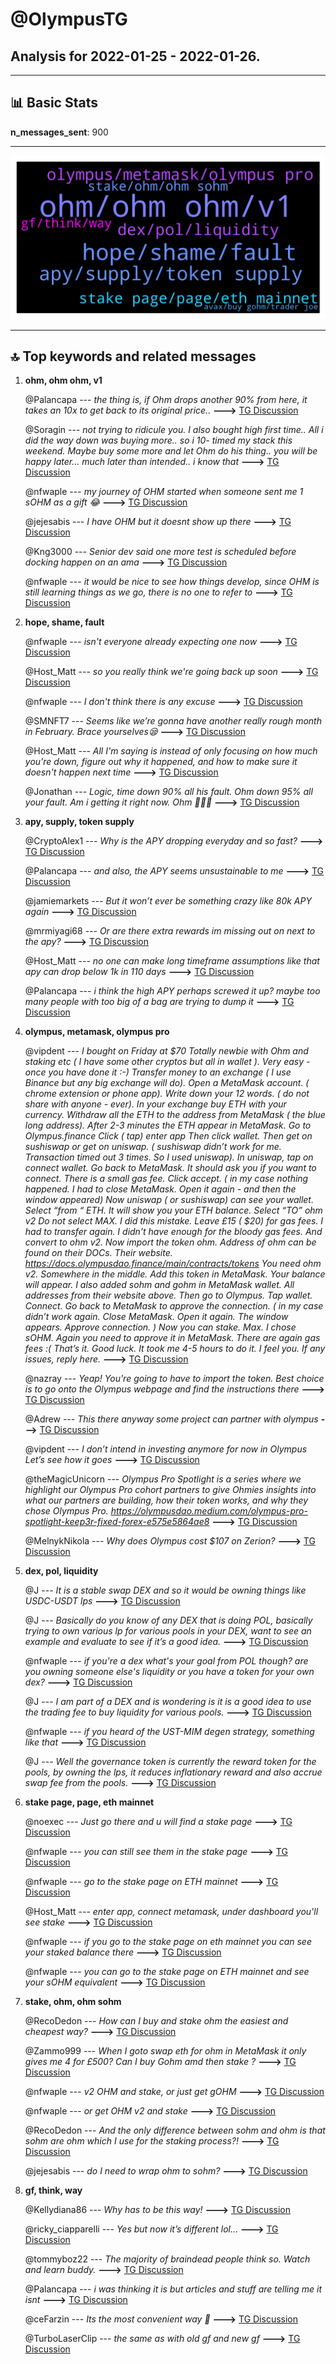 # **@OlympusTG**
 ## Analysis for **2022-01-25** - **2022-01-26**.

---

## 📊 **Basic Stats**

**n_messages_sent**: 900

---
![wordcloud](OlympusTG_1Days_wordcloud.png)

---


## 🔝 **Top keywords and related messages**

1. **ohm, ohm ohm, v1**

    @Palancapa --- *the thing is, if Ohm drops another 90% from here, it takes an 10x to get back to its original price..* **--->** [TG Discussion](https://t.me/OlympusTG/170223)

    @Soragin --- *not trying to ridicule you. I also bought high first time.. All i did the way down was buying more.. so i 10- timed my stack this weekend. Maybe buy some more and let Ohm do his thing.. you will be happy later... much later than intended.. i know that* **--->** [TG Discussion](https://t.me/OlympusTG/168638)

    @nfwaple --- *my journey of OHM started when someone sent me 1 sOHM as a gift 😂* **--->** [TG Discussion](https://t.me/OlympusTG/168971)

    @jejesabis --- *I have OHM but it doesnt show up there* **--->** [TG Discussion](https://t.me/OlympusTG/169599)

    @Kng3000 --- *Senior dev said one more test is scheduled before docking happen on an ama* **--->** [TG Discussion](https://t.me/OlympusTG/169159)

    @nfwaple --- *it would be nice to see how things develop, since OHM is still learning things as we go, there is no one to refer to* **--->** [TG Discussion](https://t.me/OlympusTG/169980)

2. **hope, shame, fault**

    @nfwaple --- *isn't everyone already expecting one now* **--->** [TG Discussion](https://t.me/OlympusTG/169434)

    @Host_Matt --- *so you really think we're going back up soon* **--->** [TG Discussion](https://t.me/OlympusTG/169457)

    @nfwaple --- *I don't think there is any excuse* **--->** [TG Discussion](https://t.me/OlympusTG/170038)

    @SMNFT7 --- *Seems like we’re gonna have another really rough month in February. Brace yourselves😪* **--->** [TG Discussion](https://t.me/OlympusTG/170372)

    @Host_Matt --- *All I'm saying is instead of only focusing on how much you're down, figure out why it happened, and how to make sure it doesn't happen next time* **--->** [TG Discussion](https://t.me/OlympusTG/168610)

    @Jonathan --- *Logic, time down 90% all his fault.  Ohm down 95% all your fault.  Am i getting it right now. Ohm 🚀🚀🚀* **--->** [TG Discussion](https://t.me/OlympusTG/170165)

3. **apy, supply, token supply**

    @CryptoAlex1 --- *Why is the APY dropping everyday and so fast?* **--->** [TG Discussion](https://t.me/OlympusTG/169221)

    @Palancapa --- *and also, the APY seems unsustainable to me* **--->** [TG Discussion](https://t.me/OlympusTG/169975)

    @jamiemarkets --- *But it won’t ever be something crazy like 80k APY again* **--->** [TG Discussion](https://t.me/OlympusTG/170483)

    @mrmiyagi68 --- *Or are there extra rewards im missing out on next to the apy?* **--->** [TG Discussion](https://t.me/OlympusTG/170113)

    @Host_Matt --- *no one can make long timeframe assumptions like that apy can drop below 1k in 110 days* **--->** [TG Discussion](https://t.me/OlympusTG/170521)

    @Palancapa --- *i think the high APY perhaps screwed it up? maybe too many people with too big of a bag are trying to dump it* **--->** [TG Discussion](https://t.me/OlympusTG/170261)

4. **olympus, metamask, olympus pro**

    @vipdent --- *I bought on Friday at $70  Totally newbie with Ohm and staking etc  ( I have some other cryptos but all in wallet ).   Very easy - once you have done it :-)  Transfer money to an exchange ( I use Binance but any big exchange will do).   Open a MetaMask account.  ( chrome extension or phone app).  Write down your 12 words.  ( do not share with anyone - ever).   In your exchange buy ETH with your currency.  Withdraw all the ETH to the address from MetaMask  ( the blue long address).   After 2-3 minutes the ETH appear in MetaMask.   Go to Olympus.finance  Click ( tap) enter app Then click wallet.  Then get on sushiswap or get on uniswap.  ( sushiswap didn’t work for me.  Transaction timed out 3 times.  So I used uniswap).   In uniswap, tap on connect wallet.   Go back to MetaMask.  It should ask you if you want to connect.  There is a small gas fee.  Click accept.  ( in my case nothing happened.  I had to close MetaMask.  Open it again - and then the window appeared)  Now uniswap ( or sushiswap) can see your wallet.  Select “from “ ETH.  It will show you your ETH balance.  Select “TO” ohm v2  Do not select MAX.  I did this mistake.  Leave £15 ( $20) for gas fees.  I had to transfer again.  I didn’t have enough for the bloody gas fees.   And convert to ohm v2.   Now import the token ohm.  Address of ohm can be found on their DOCs. Their website.   https://docs.olympusdao.finance/main/contracts/tokens  You need ohm v2.  Somewhere in the middle.   Add this token in MetaMask.  Your balance will appear.  I also added sohm and gohm in MetaMask wallet.  All addresses from their website above.   Then go to Olympus.  Tap wallet.  Connect.  Go back to MetaMask to approve the connection.  ( in my case didn’t work again. Close MetaMask. Open it again.  The window appears.  Approve connection. )  Now you can stake.  Max.  I chose sOHM.   Again you need to approve it in MetaMask.  There are again gas fees :(  That’s it.   Good luck.   It took me 4-5 hours to do it.  I feel you.   If any issues, reply here.* **--->** [TG Discussion](https://t.me/OlympusTG/168905)

    @nazray --- *Yeap! You're going to have to import the token. Best choice is to go onto the Olympus webpage and find the instructions there* **--->** [TG Discussion](https://t.me/OlympusTG/170649)

    @Adrew --- *This there anyway some project can partner with olympus* **--->** [TG Discussion](https://t.me/OlympusTG/169864)

    @vipdent --- *I don’t intend in investing anymore for now in Olympus   Let’s see how it goes* **--->** [TG Discussion](https://t.me/OlympusTG/168929)

    @theMagicUnicorn --- *Olympus Pro Spotlight is a series where we highlight our Olympus Pro cohort partners to give Ohmies insights into what our partners are building, how their token works, and why they chose Olympus Pro. https://olympusdao.medium.com/olympus-pro-spotlight-keep3r-fixed-forex-e575e5864ae8* **--->** [TG Discussion](https://t.me/OlympusTG/170336)

    @MelnykNikola --- *Why does Olympus cost $107 on Zerion?* **--->** [TG Discussion](https://t.me/OlympusTG/169354)

5. **dex, pol, liquidity**

    @J --- *It is a stable swap DEX and so it would be owning things like USDC-USDT lps* **--->** [TG Discussion](https://t.me/OlympusTG/170012)

    @J --- *Basically do you know of any DEX that is doing POL, basically trying to own various lp for various pools in your DEX, want to see an example and evaluate to see if it’s a good idea.* **--->** [TG Discussion](https://t.me/OlympusTG/169999)

    @nfwaple --- *if you're a dex what's your goal from POL though? are you owning someone else's liquidity or you have a token for your own dex?* **--->** [TG Discussion](https://t.me/OlympusTG/169993)

    @J --- *I am part of a DEX and is wondering is it is a good idea to use the trading fee to buy liquidity for various pools.* **--->** [TG Discussion](https://t.me/OlympusTG/169983)

    @nfwaple --- *if you heard of the UST-MIM degen strategy, something like that* **--->** [TG Discussion](https://t.me/OlympusTG/170294)

    @J --- *Well the governance token is currently the reward token for the pools, by owning the lps, it reduces inflationary reward and also accrue swap fee from the pools.* **--->** [TG Discussion](https://t.me/OlympusTG/170001)

6. **stake page, page, eth mainnet**

    @noexec --- *Just go there and u will find a stake page* **--->** [TG Discussion](https://t.me/OlympusTG/169585)

    @nfwaple --- *you can still see them in the stake page* **--->** [TG Discussion](https://t.me/OlympusTG/169870)

    @nfwaple --- *go to the stake page on ETH mainnet* **--->** [TG Discussion](https://t.me/OlympusTG/169862)

    @Host_Matt --- *enter app, connect metamask, under dashboard you'll see stake* **--->** [TG Discussion](https://t.me/OlympusTG/169590)

    @nfwaple --- *if you go to the stake page on eth mainnet you can see your staked balance there* **--->** [TG Discussion](https://t.me/OlympusTG/170594)

    @nfwaple --- *you can go to the stake page on ETH mainnet and see your sOHM equivalent* **--->** [TG Discussion](https://t.me/OlympusTG/168853)

7. **stake, ohm, ohm sohm**

    @RecoDedon --- *How can I buy and stake ohm the easiest and cheapest way?* **--->** [TG Discussion](https://t.me/OlympusTG/168886)

    @Zammo999 --- *When I goto swap eth for ohm in MetaMask it only gives me 4 for £500? Can I buy Gohm amd then stake ?* **--->** [TG Discussion](https://t.me/OlympusTG/169762)

    @nfwaple --- *v2 OHM and stake, or just get gOHM* **--->** [TG Discussion](https://t.me/OlympusTG/170322)

    @nfwaple --- *or get OHM v2 and stake* **--->** [TG Discussion](https://t.me/OlympusTG/169274)

    @RecoDedon --- *And the only difference between sohm and ohm is that sohm are ohm which I use for the staking process?!* **--->** [TG Discussion](https://t.me/OlympusTG/169294)

    @jejesabis --- *do I need to wrap ohm to sohm?* **--->** [TG Discussion](https://t.me/OlympusTG/169602)

8. **gf, think, way**

    @Kellydiana86 --- *Why has to be this way!* **--->** [TG Discussion](https://t.me/OlympusTG/169414)

    @ricky_ciapparelli --- *Yes but now it’s different lol…* **--->** [TG Discussion](https://t.me/OlympusTG/169424)

    @tommyboz22 --- *The majority of braindead people think so. Watch and learn buddy.* **--->** [TG Discussion](https://t.me/OlympusTG/169440)

    @Palancapa --- *i was thinking it is but articles and stuff are telling me it isnt* **--->** [TG Discussion](https://t.me/OlympusTG/169939)

    @ceFarzin --- *Its the most convenient way 😬* **--->** [TG Discussion](https://t.me/OlympusTG/170439)

    @TurboLaserClip --- *the same as with old gf and new gf* **--->** [TG Discussion](https://t.me/OlympusTG/169696)

